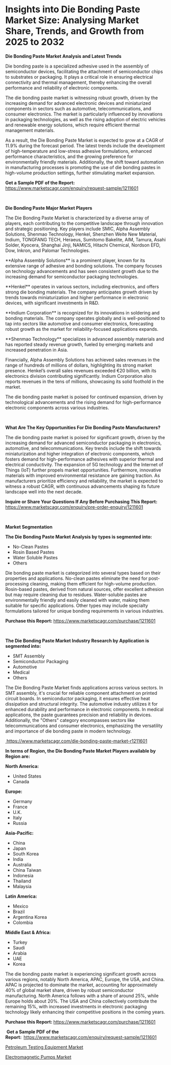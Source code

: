 <p><h1>Insights into Die Bonding Paste Market Size: Analysing Market Share, Trends, and Growth from 2025 to 2032</h1></p><p><strong>Die Bonding Paste Market Analysis and Latest Trends</strong></p>
<p><p>Die bonding paste is a specialized adhesive used in the assembly of semiconductor devices, facilitating the attachment of semiconductor chips to substrates or packaging. It plays a critical role in ensuring electrical connectivity and thermal management, thereby enhancing the overall performance and reliability of electronic components.</p><p>The die bonding paste market is witnessing robust growth, driven by the increasing demand for advanced electronic devices and miniaturized components in sectors such as automotive, telecommunications, and consumer electronics. The market is particularly influenced by innovations in packaging technologies, as well as the rising adoption of electric vehicles and renewable energy solutions, which require efficient thermal management materials.</p><p>As a result, the Die Bonding Paste Market is expected to grow at a CAGR of 11.9% during the forecast period. The latest trends include the development of high-temperature and low-stress adhesive formulations, enhanced performance characteristics, and the growing preference for environmentally friendly materials. Additionally, the shift toward automation in manufacturing processes is promoting the use of die bonding pastes in high-volume production settings, further stimulating market expansion.</p></p>
<p><strong>Get a Sample PDF of the Report:&nbsp;</strong> <a href="https://www.marketscagr.com/enquiry/request-sample/1211601?utm_campaign=1836&utm_medium=2&utm_source=Github&utm_content=ia&utm_term=24032025&utm_id=die-bonding-paste">https://www.marketscagr.com/enquiry/request-sample/1211601</a></p>
<p>&nbsp;</p>
<p><strong>Die Bonding Paste Major Market Players</strong></p>
<p><p>The Die Bonding Paste Market is characterized by a diverse array of players, each contributing to the competitive landscape through innovation and strategic positioning. Key players include SMIC, Alpha Assembly Solutions, Shenmao Technology, Henkel, Shenzhen Weite New Material, Indium, TONGFANG TECH, Heraeus, Sumitomo Bakelite, AIM, Tamura, Asahi Solder, Kyocera, Shanghai Jinji, NAMICS, Hitachi Chemical, Nordson EFD, Dow, Inkron, and Palomar Technologies.</p><p>**Alpha Assembly Solutions** is a prominent player, known for its extensive range of adhesive and bonding solutions. The company focuses on technology advancements and has seen consistent growth due to the increasing demand for semiconductor packaging technologies.</p><p>**Henkel** operates in various sectors, including electronics, and offers strong die bonding materials. The company anticipates growth driven by trends towards miniaturization and higher performance in electronic devices, with significant investments in R&D.</p><p>**Indium Corporation** is recognized for its innovations in soldering and bonding materials. The company operates globally and is well-positioned to tap into sectors like automotive and consumer electronics, forecasting robust growth as the market for reliability-focused applications expands.</p><p>**Shenmao Technology** specializes in advanced assembly materials and has reported steady revenue growth, fueled by emerging markets and increased penetration in Asia.</p><p>Financially, Alpha Assembly Solutions has achieved sales revenues in the range of hundreds of millions of dollars, highlighting its strong market presence. Henkel’s overall sales revenues exceeded €20 billion, with its electronics division contributing significantly. Indium Corporation also reports revenues in the tens of millions, showcasing its solid foothold in the market.</p><p>The die bonding paste market is poised for continued expansion, driven by technological advancements and the rising demand for high-performance electronic components across various industries.</p></p>
<p>&nbsp;</p>
<p><strong>What Are The Key Opportunities For Die Bonding Paste Manufacturers?</strong></p>
<p><p>The die bonding paste market is poised for significant growth, driven by the increasing demand for advanced semiconductor packaging in electronics, automotive, and telecommunications. Key trends include the shift towards miniaturization and higher integration of electronic components, which fosters demand for high-performance adhesives with superior thermal and electrical conductivity. The expansion of 5G technology and the Internet of Things (IoT) further propels market opportunities. Furthermore, innovative materials with improved environmental resistance are gaining traction. As manufacturers prioritize efficiency and reliability, the market is expected to witness a robust CAGR, with continuous advancements shaping its future landscape well into the next decade.</p></p>
<p><strong>Inquire or Share Your Questions If Any Before Purchasing This Report:</strong> <a href="https://www.marketscagr.com/enquiry/pre-order-enquiry/1211601?utm_campaign=1836&utm_medium=2&utm_source=Github&utm_content=ia&utm_term=24032025&utm_id=die-bonding-paste">https://www.marketscagr.com/enquiry/pre-order-enquiry/1211601</a></p>
<p>&nbsp;</p>
<p><strong>Market Segmentation</strong></p>
<p><strong>The Die Bonding Paste Market Analysis by types is segmented into:</strong></p>
<p><ul><li>No-Clean Pastes</li><li>Rosin Based Pastes</li><li>Water Soluble Pastes</li><li>Others</li></ul></p>
<p><p>Die bonding paste market is categorized into several types based on their properties and applications. No-clean pastes eliminate the need for post-processing cleaning, making them efficient for high-volume production. Rosin-based pastes, derived from natural sources, offer excellent adhesion but may require cleaning due to residues. Water-soluble pastes are environmentally friendly and easily cleaned with water, making them suitable for specific applications. Other types may include specialty formulations tailored for unique bonding requirements in various industries.</p></p>
<p><strong>Purchase this Report:&nbsp;</strong><a href="https://www.marketscagr.com/purchase/1211601?utm_campaign=1836&utm_medium=2&utm_source=Github&utm_content=ia&utm_term=24032025&utm_id=die-bonding-paste">https://www.marketscagr.com/purchase/1211601</a></p>
<p>&nbsp;</p>
<p><strong>The Die Bonding Paste Market Industry Research by Application is segmented into:</strong></p>
<p><ul><li>SMT Assembly</li><li>Semiconductor Packaging</li><li>Automotive</li><li>Medical</li><li>Others</li></ul></p>
<p><p>The Die Bonding Paste Market finds applications across various sectors. In SMT assembly, it's crucial for reliable component attachment on printed circuit boards. In semiconductor packaging, it ensures effective heat dissipation and structural integrity. The automotive industry utilizes it for enhanced durability and performance in electronic components. In medical applications, the paste guarantees precision and reliability in devices. Additionally, the "Others" category encompasses sectors like telecommunications and consumer electronics, emphasizing the versatility and importance of die bonding paste in modern technology.</p></p>
<p><a href="https://www.marketscagr.com/die-bonding-paste-market-r1211601?utm_campaign=1836&utm_medium=2&utm_source=Github&utm_content=ia&utm_term=24032025&utm_id=die-bonding-paste">&nbsp;https://www.marketscagr.com/die-bonding-paste-market-r1211601</a></p>
<p><strong>In terms of Region, the Die Bonding Paste Market Players available by Region are:</strong></p>
<p>
    <p> <strong> North America: </strong>
        <ul>
            <li>United States</li>
            <li>Canada</li>
        </ul>
        </p> 
    <p> <strong> Europe: </strong>
        <ul>
            <li>Germany</li>
            <li>France</li>
            <li>U.K.</li>
            <li>Italy</li>
            <li>Russia</li>
        </ul>
        </p> 
    <p> <strong> Asia-Pacific: </strong>
        <ul>
            <li>China</li>
            <li>Japan</li>
            <li>South Korea</li>
            <li>India</li>
            <li>Australia</li>
            <li>China Taiwan</li>
            <li>Indonesia</li>
            <li>Thailand</li>
            <li>Malaysia</li>
        </ul>
        </p> 
    <p> <strong> Latin America: </strong>
        <ul>
            <li>Mexico</li>
            <li>Brazil</li>
            <li>Argentina Korea</li>
            <li>Colombia</li>
        </ul>
        </p> 
    <p> <strong> Middle East & Africa: </strong>
        <ul>
            <li>Turkey</li>
            <li>Saudi</li>
            <li>Arabia</li>
            <li>UAE</li>
            <li>Korea</li>
        </ul>
    </p>
    </p>
<p><p>The die bonding paste market is experiencing significant growth across various regions, notably North America, APAC, Europe, the USA, and China. APAC is projected to dominate the market, accounting for approximately 40% of global market share, driven by robust semiconductor manufacturing. North America follows with a share of around 25%, while Europe holds about 20%. The USA and China collectively contribute the remaining 15%, with increased investments in electronic packaging technology likely enhancing their competitive positions in the coming years.</p></p>
<p><strong>Purchase this Report: </strong><a href="https://www.marketscagr.com/purchase/1211601?utm_campaign=1836&utm_medium=2&utm_source=Github&utm_content=ia&utm_term=24032025&utm_id=die-bonding-paste">https://www.marketscagr.com/purchase/1211601</a></p>
<p>&nbsp;<strong>Get a Sample PDF of the Report:&nbsp;&nbsp;</strong><a href="https://www.marketscagr.com/enquiry/request-sample/1211601?utm_campaign=1836&utm_medium=2&utm_source=Github&utm_content=ia&utm_term=24032025&utm_id=die-bonding-paste">https://www.marketscagr.com/enquiry/request-sample/1211601</a></p>
<p><strong></strong></p>
<p><p><a href="https://github.com/catlowdarcys/Market-Research-Report-List-1/blob/main/petroleum-testing-equipment-market.md?utm_campaign=1836&utm_medium=2&utm_source=Github&utm_content=ia&utm_term=24032025&utm_id=die-bonding-paste">Petroleum Testing Equipment Market</a></p><p><a href="https://github.com/hadshpinay/Market-Research-Report-List-1/blob/main/electromagnetic-pumps-market.md?utm_campaign=1836&utm_medium=2&utm_source=Github&utm_content=ia&utm_term=24032025&utm_id=die-bonding-paste">Electromagnetic Pumps Market</a></p></p>
